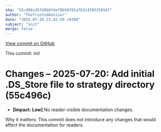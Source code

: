 ```yaml
---
sha: "55c496cd5fd0b6f4ef8b50781a76314f8525016f"
author: "TheTrustedAdvisor"
date: "2025-07-20 21:42:59 +0200"
subject: "init"
merge: false
---
```


[View commit on GitHub](https://github.com/TheTrustedAdvisor/FabricAdoptionFramework/commit/55c496cd5fd0b6f4ef8b50781a76314f8525016f)

This commit: init

# Changes – 2025-07-20: Add initial .DS_Store file to strategy directory (55c496c)

- **[Impact: Low]** No reader-visible documentation changes.

Why it matters: This commit does not introduce any changes that would affect the documentation for readers.
